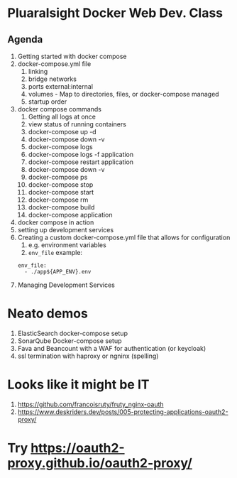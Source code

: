 # Pluaralsight Docker Web Dev. Class
## Agenda
1. Getting started with docker compose
2. docker-compose.yml file
   1. linking
   2. bridge networks
   2. ports external:internal
   3. volumes - Map to directories, files, or docker-compose managed
   3. startup order
3. docker compose commands
   1. Getting all logs at once
   1. view status of running containers
   1. docker-compose up -d
   1. docker-compose down -v
   1. docker-compose logs
   1. docker-compose logs -f application
   2. docker-compose restart application
   2. docker-compose down -v 
   2. docker-compose ps
   2. docker-compose stop
   3. docker-compose start
   3. docker-compose rm
   4. docker-compose build
   4. docker-compose application
4. docker compose in action
5. setting up development services 
6. Creating a custom docker-compose.yml file that allows for configuration
   1. e.g. environment variables
   1. `env_file` example:
   ```
   env_file:
     - ./app${APP_ENV}.env
   ```
7. Managing Development Services


# Neato demos
1. ElasticSearch docker-compose setup
2. SonarQube Docker-compose setup
3. Fava and Beancount with a WAF for authentication (or keycloak)
4. ssl termination with haproxy or ngninx (spelling)

# Looks like it might be IT
1. https://github.com/francoisruty/fruty_nginx-oauth
2. https://www.deskriders.dev/posts/005-protecting-applications-oauth2-proxy/

# Try https://oauth2-proxy.github.io/oauth2-proxy/
